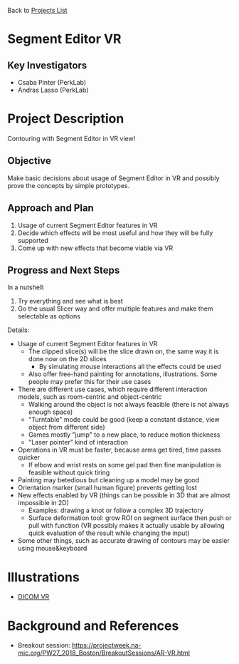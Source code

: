 Back to [Projects List](../../README.md#ProjectsList)

# Segment Editor VR

## Key Investigators

- Csaba Pinter (PerkLab)
- Andras Lasso (PerkLab)

# Project Description

Contouring with Segment Editor in VR view!

## Objective

Make basic decisions about usage of Segment Editor in VR and possibly prove the concepts by simple prototypes.

## Approach and Plan

1. Usage of current Segment Editor features in VR
2. Decide which effects will be most useful and how they will be fully supported
3. Come up with new effects that become viable via VR

## Progress and Next Steps

In a nutshell:
1. Try everything and see what is best
2. Go the usual Slicer way and offer multiple features and make them selectable as options

Details:
* Usage of current Segment Editor features in VR
    * The clipped slice(s) will be the slice drawn on, the same way it is done now on the 2D slices
      * By simulating mouse interactions all the effects could be used
    * Also offer free-hand painting for annotations, illustrations. Some people may prefer this for their use cases
* There are different use cases, which require different interaction models, such as room-centric and object-centric
  * Walking around the object is not always feasible (there is not always enough space)
  * "Turntable" mode could be good (keep a constant distance, view object from different side)
  * Games mostly "jump" to a new place, to reduce motion thickness
  * "Laser pointer" kind of interaction
* Operations in VR must be faster, because arms get tired, time passes quicker
  * If elbow and wrist rests on some gel pad then fine manipulation is feasible without quick tiring
* Painting may betedious but cleaning up a model may be good
* Orientation marker (small human figure) prevents getting lost
* New effects enabled by VR (things can be possible in 3D that are almost impossible in 2D)
  * Examples: drawing a knot or follow a complex 3D trajectory
  * Surface deformation tool: grow ROI on segment surface then push or pull with function (VR possibly makes it actually usable by allowing quick evaluation of the result while changing the input)
* Some other things, such as accurate drawing of contours may be easier using mouse&keyboard

# Illustrations

<!--Add pictures and links to videos that demonstrate what has been accomplished.-->

- [DICOM VR](http://www.dicomvr.com/)

# Background and References

<!--Use this space for information that may help people better understand your project, like links to papers, source code, or data.-->

- Breakout session: https://projectweek.na-mic.org/PW27_2018_Boston/BreakoutSessions/AR-VR.html
